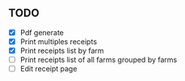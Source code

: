 ## TODO

- [X] Pdf generate
- [X] Print multiples receipts
- [X] Print receipts list by farm
- [ ] Print receipts list of all farms grouped by farms
- [ ] Edit receipt page
